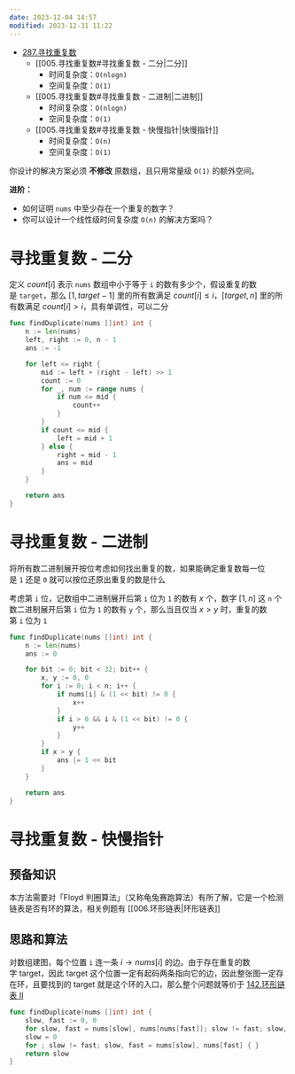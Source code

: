 ```yaml
---
date: 2023-12-04 14:57
modified: 2023-12-31 11:22
---
```


- [287.寻找重复数](https://leetcode.cn/problems/find-the-duplicate-number/)
	- [[005.寻找重复数#寻找重复数 - 二分|二分]]
		- 时间复杂度：`O(nlogn)`
		- 空间复杂度：`O(1)`
	- [[005.寻找重复数#寻找重复数 - 二进制|二进制]]
		- 时间复杂度：`O(nlogn)`
		- 空间复杂度：`O(1)`
	- [[005.寻找重复数#寻找重复数 - 快慢指针|快慢指针]]
		- 时间复杂度：`O(n)`
		- 空间复杂度：`O(1)`

你设计的解决方案必须 **不修改** 原数组，且只用常量级 `O(1)` 的额外空间。

**进阶：**

- 如何证明 `nums` 中至少存在一个重复的数字？
- 你可以设计一个线性级时间复杂度 `O(n)` 的解决方案吗？

# 寻找重复数 - 二分

定义 $count[i]$ 表示 `nums` 数组中小于等于 `i` 的数有多少个，假设重复的数是 `target`，那么 $[1,target-1]$ 里的所有数满足 $count[i] \leq i$，$[target,n]$ 里的所有数满足 $count[i] \gt i$，具有单调性，可以二分

```go
func findDuplicate(nums []int) int {
	n := len(nums)
	left, right := 0, n - 1
	ans := -1

	for left <= right {
		mid := left + (right - left) >> 1
		count := 0
		for _, num := range nums {
			if num <= mid {
				count++
			}
		}
		if count <= mid {
			left = mid + 1
		} else {
			right = mid - 1
			ans = mid
		}
	}

	return ans
}
```

# 寻找重复数 - 二进制

将所有数二进制展开按位考虑如何找出重复的数，如果能确定重复数每一位是 `1` 还是 `0` 就可以按位还原出重复的数是什么

考虑第 `i` 位，记数组中二进制展开后第 `i` 位为 `1` 的数有 $x$ 个，数字 $[1,n]$ 这 `n` 个数二进制展开后第 `i` 位为 `1` 的数有 `y` 个，那么当且仅当 $x \gt y$ 时，重复的数第 `i` 位为 `1`

```go
func findDuplicate(nums []int) int {
	n := len(nums)
	ans := 0

	for bit := 0; bit < 32; bit++ {
		x, y := 0, 0
		for i := 0; i < n; i++ {
			if nums[i] & (1 << bit) != 0 {
				x++
			}
			if i > 0 && i & (1 << bit) != 0 {
				y++
			}
		}
		if x > y {
			ans |= 1 << bit
		}
	}

	return ans
}
```

# 寻找重复数 - 快慢指针

## 预备知识

本方法需要对「Floyd 判圈算法」（又称龟兔赛跑算法）有所了解，它是一个检测链表是否有环的算法，相关例题有 [[006.环形链表|环形链表]]

## 思路和算法

对数组建图，每个位置 `i` 连一条 $i \rightarrow nums[i]$ 的边。由于存在重复的数字 target，因此 target 这个位置一定有起码两条指向它的边，因此整张图一定存在环，且要找到的 target 就是这个环的入口，那么整个问题就等价于 [142.环形链表 II](https://leetcode.cn/problems/linked-list-cycle-ii/description/)

```go
func findDuplicate(nums []int) int {
	slow, fast := 0, 0
	for slow, fast = nums[slow], nums[nums[fast]]; slow != fast; slow, fast = nums[slow], nums[nums[fast]] { }
	slow = 0
	for ; slow != fast; slow, fast = nums[slow], nums[fast] { }
	return slow
}
```
